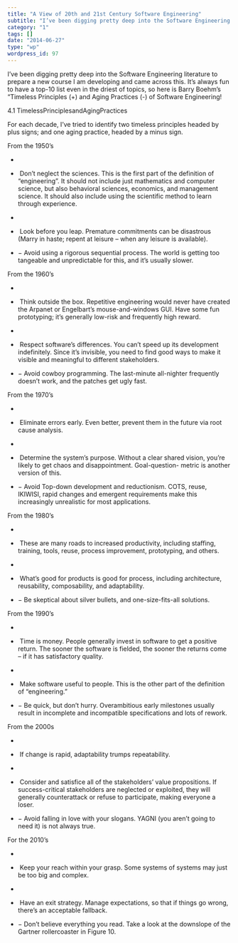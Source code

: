 ```yaml
---
title: "A View of 20th and 21st Century Software Engineering"
subtitle: "I’ve been digging pretty deep into the Software Engineering literature to prepare a new course I am ..."
category: "1"
tags: []
date: "2014-06-27"
type: "wp"
wordpress_id: 97
---
```

I’ve been digging pretty deep into the Software Engineering literature to prepare a new course I am developing and came across this. It’s always fun to have a top-10 list even in the driest of topics, so here is Barry Boehm’s “Timeless Principles (+) and Aging Practices (-) of Software Engineering!

4.1 TimelessPrinciplesandAgingPractices 

For each decade, I’ve tried to identify two timeless principles headed by plus signs; and one aging practice, headed by a minus sign. 

From the 1950’s 

- 
+  Don’t neglect the sciences. This is the first part of the definition of “engineering”. It should not include just mathematics and computer science, but also behavioral sciences, economics, and management science. It should also include using the scientific method to learn through experience. 

- 
+  Look before you leap. Premature commitments can be disastrous (Marry in haste; repent at leisure – when any leisure is available). 

- − Avoid using a rigorous sequential process. The world is getting too tangeable and unpredictable for this, and it’s usually slower. 

From the 1960’s 

- 
+  Think outside the box. Repetitive engineering would never have created the Arpanet or Engelbart’s mouse-and-windows GUI. Have some fun prototyping; it’s generally low-risk and frequently high reward. 

- 
+  Respect software’s differences. You can’t speed up its development indefinitely. Since it’s invisible, you need to find good ways to make it visible and meaningful to different stakeholders. 

- − Avoid cowboy programming. The last-minute all-nighter frequently doesn’t work, and the patches get ugly fast. 

From the 1970’s 

- 
+  Eliminate errors early. Even better, prevent them in the future via root cause analysis. 

- 
+  Determine the system’s purpose. Without a clear shared vision, you’re likely to get chaos and disappointment. Goal-question- metric is another version of this. 

- − Avoid Top-down development and reductionism. COTS, reuse, IKIWISI, rapid changes and emergent requirements make this increasingly unrealistic for most applications. 

From the 1980’s 

- 
+  These are many roads to increased productivity, including staffing, training, tools, reuse, process improvement, prototyping, and others. 

- 
+  What’s good for products is good for process, including architecture, reusability, composability, and adaptability. 

- − Be skeptical about silver bullets, and one-size-fits-all solutions. 

From the 1990’s 

- 
+  Time is money. People generally invest in software to get a positive return. The sooner the software is fielded, the sooner the returns come – if it has satisfactory quality. 

- 
+  Make software useful to people. This is the other part of the definition of “engineering.” 

- − Be quick, but don’t hurry. Overambitious early milestones usually result in incomplete and incompatible specifications and lots of rework. 

From the 2000s 

- 
+  If change is rapid, adaptability trumps repeatability. 

- 
+  Consider and satisfice all of the stakeholders’ value propositions. If success-critical stakeholders are neglected or exploited, they will generally counterattack or refuse to participate, making everyone a loser. 

- − Avoid falling in love with your slogans. YAGNI (you aren’t going to need it) is not always true. 

For the 2010’s 

- 
+  Keep your reach within your grasp. Some systems of systems may just be too big and complex. 

- 
+  Have an exit strategy. Manage expectations, so that if things go wrong, there’s an acceptable fallback. 

- − Don’t believe everything you read. Take a look at the downslope of the Gartner rollercoaster in Figure 10.